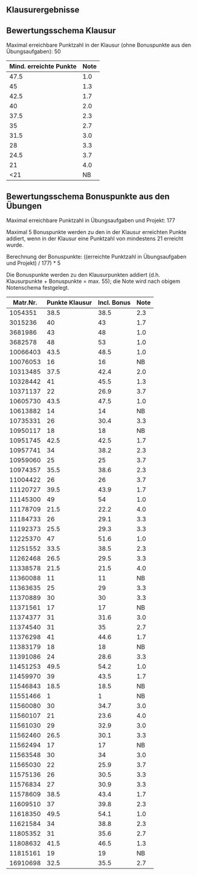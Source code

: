 ## Klausurergebnisse
## Bewertungsschema Klausur

Maximal erreichbare Punktzahl in der Klausur (ohne Bonuspunkte aus den Übungsaufgaben): 50

| Mind. erreichte Punkte | Note |
|---|---|
| 47.5 | 1.0 |
| 45 | 1.3 |
| 42.5 | 1.7 |
| 40 | 2.0 |
| 37.5 | 2.3 |
| 35 | 2.7 |
| 31.5 | 3.0 |
| 28 | 3.3 |
| 24.5 | 3.7 |
| 21 | 4.0 |
| <21 | NB |

## Bewertungsschema Bonuspunkte aus den Übungen

Maximal erreichbare Punktzahl in Übungsaufgaben und Projekt: 177

Maximal 5 Bonuspunkte werden zu den in der Klausur erreichten Punkte addiert, wenn in der Klausur eine Punktzahl von mindestens 21 
erreicht wurde.

Berechnung der Bonuspunkte: ((erreichte Punktzahl in Übungsaufgaben und Projekt) / 177) * 5

Die Bonuspunkte werden zu den Klausurpunkten addiert (d.h. Klausurpunkte + Bonuspunkte = max. 55); 
die Note wird nach obigem Notenschema festgelegt.

| Matr.Nr. | Punkte Klausur | Incl. Bonus | Note|
|---|---|---|---|
| 1054351 | 38.5 | 38.5 | 2.3 |
| 3015236 | 40 | 43 | 1.7 |
| 3681986 | 43 | 48 | 1.0 |
| 3682578 | 48 | 53 | 1.0 |
| 10066403 | 43.5 | 48.5 | 1.0 |
| 10076053 | 16 | 16 | NB |
| 10313485 | 37.5 | 42.4 | 2.0 |
| 10328442 | 41 | 45.5 | 1.3 |
| 10371137 | 22 | 26.9 | 3.7 |
| 10605730 | 43.5 | 47.5 | 1.0 |
| 10613882 | 14 | 14 | NB |
| 10735331 | 26 | 30.4 | 3.3 |
| 10950117 | 18 | 18 | NB |
| 10951745 | 42.5 | 42.5 | 1.7 |
| 10957741 | 34 | 38.2 | 2.3 |
| 10959060 | 25 | 25 | 3.7 |
| 10974357 | 35.5 | 38.6 | 2.3 |
| 11004422 | 26 | 26 | 3.7 |
| 11120727 | 39.5 | 43.9 | 1.7 |
| 11145300 | 49 | 54 | 1.0 |
| 11178709 | 21.5 | 22.2 | 4.0 |
| 11184733 | 26 | 29.1 | 3.3 |
| 11192373 | 25.5 | 29.3 | 3.3 |
| 11225370 | 47 | 51.6 | 1.0 |
| 11251552 | 33.5 | 38.5 | 2.3 |
| 11262468 | 26.5 | 29.5 | 3.3 |
| 11338578 | 21.5 | 21.5 | 4.0 |
| 11360088 | 11 | 11 | NB |
| 11363635 | 25 | 29 | 3.3 |
| 11370889 | 30 | 30 | 3.3 |
| 11371561 | 17 | 17 | NB |
| 11374377 | 31 | 31.6 | 3.0 |
| 11374540 | 31 | 35 | 2.7 |
| 11376298 | 41 | 44.6 | 1.7 |
| 11383179 | 18 | 18 | NB |
| 11391086 | 24 | 28.6 | 3.3 |
| 11451253 | 49.5 | 54.2 | 1.0 |
| 11459970 | 39 | 43.5 | 1.7 |
| 11546843 | 18.5 | 18.5 | NB |
| 11551466 | 1 | 1 | NB |
| 11560080 | 30 | 34.7 | 3.0 |
| 11560107 | 21 | 23.6 | 4.0 |
| 11561030 | 29 | 32.9 | 3.0 |
| 11562460 | 26.5 | 30.1 | 3.3 |
| 11562494 | 17 | 17 | NB |
| 11563548 | 30 | 34 | 3.0 |
| 11565030 | 22 | 25.9 | 3.7 |
| 11575136 | 26 | 30.5 | 3.3 |
| 11576834 | 27 | 30.9 | 3.3 |
| 11578609 | 38.5 | 43.4 | 1.7 |
| 11609510 | 37 | 39.8 | 2.3 |
| 11618350 | 49.5 | 54.1 | 1.0 |
| 11621584 | 34 | 38.8 | 2.3 |
| 11805352 | 31 | 35.6 | 2.7 |
| 11808632 | 41.5 | 46.5 | 1.3 |
| 11815161 | 19 | 19 | NB |
| 16910698 | 32.5 | 35.5 | 2.7 |

